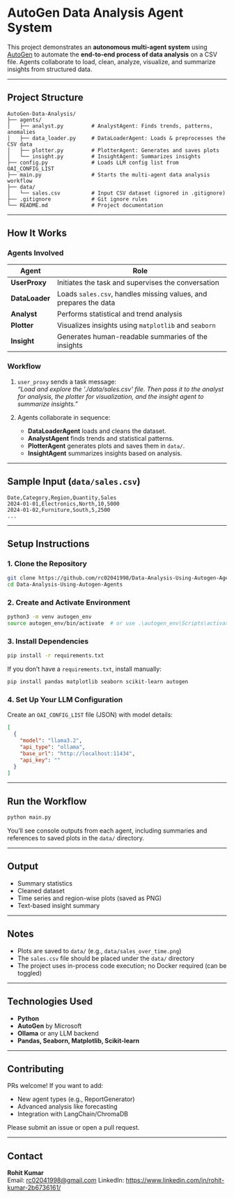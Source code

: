 
# AutoGen Data Analysis Agent System

This project demonstrates an **autonomous multi-agent system** using [AutoGen](https://github.com/microsoft/autogen) to automate the **end-to-end process of data analysis** on a CSV file. Agents collaborate to load, clean, analyze, visualize, and summarize insights from structured data.

---

## Project Structure

```
AutoGen-Data-Analysis/
├── agents/
│   ├── analyst.py         # AnalystAgent: Finds trends, patterns, anomalies
│   ├── data_loader.py     # DataLoaderAgent: Loads & preprocesses the CSV data
│   ├── plotter.py         # PlotterAgent: Generates and saves plots
│   └── insight.py         # InsightAgent: Summarizes insights
├── config.py              # Loads LLM config list from OAI_CONFIG_LIST
├── main.py                # Starts the multi-agent data analysis workflow
├── data/
│   └── sales.csv          # Input CSV dataset (ignored in .gitignore)
├── .gitignore             # Git ignore rules
└── README.md              # Project documentation
```

---

##  How It Works

###  Agents Involved

| Agent         | Role                                                                 |
|---------------|----------------------------------------------------------------------|
| **UserProxy** | Initiates the task and supervises the conversation                  |
| **DataLoader**| Loads `sales.csv`, handles missing values, and prepares the data     |
| **Analyst**   | Performs statistical and trend analysis                              |
| **Plotter**   | Visualizes insights using `matplotlib` and `seaborn`                |
| **Insight**   | Generates human-readable summaries of the insights                   |

###  Workflow

1. `user_proxy` sends a task message:  
   _“Load and explore the './data/sales.csv' file. Then pass it to the analyst for analysis, the plotter for visualization, and the insight agent to summarize insights.”_

2. Agents collaborate in sequence:
   - **DataLoaderAgent** loads and cleans the dataset.
   - **AnalystAgent** finds trends and statistical patterns.
   - **PlotterAgent** generates plots and saves them in `data/`.
   - **InsightAgent** summarizes insights based on analysis.

---

##  Sample Input (`data/sales.csv`)

```csv
Date,Category,Region,Quantity,Sales
2024-01-01,Electronics,North,10,5000
2024-01-02,Furniture,South,5,2500
...
```

---

##  Setup Instructions

### 1. Clone the Repository

```bash
git clone https://github.com/rc02041998/Data-Analysis-Using-Autogen-Agents.git
cd Data-Analysis-Using-Autogen-Agents
```

### 2. Create and Activate Environment

```bash
python3 -m venv autogen_env
source autogen_env/bin/activate  # or use .\autogen_env\Scripts\activate on Windows
```

### 3. Install Dependencies

```bash
pip install -r requirements.txt
```

If you don’t have a `requirements.txt`, install manually:

```bash
pip install pandas matplotlib seaborn scikit-learn autogen
```

### 4. Set Up Your LLM Configuration

Create an `OAI_CONFIG_LIST` file (JSON) with model details:

```json
[
  {
    "model": "llama3.2",
    "api_type": "ollama",
    "base_url": "http://localhost:11434",
    "api_key": ""
  }
]
```

---

##  Run the Workflow

```bash
python main.py
```

You’ll see console outputs from each agent, including summaries and references to saved plots in the `data/` directory.

---

##  Output

- Summary statistics
- Cleaned dataset
- Time series and region-wise plots (saved as PNG)
- Text-based insight summary

---

##  Notes

- Plots are saved to `data/` (e.g., `data/sales_over_time.png`)
- The `sales.csv` file should be placed under the `data/` directory
- The project uses in-process code execution; no Docker required (can be toggled)

---

## Technologies Used

- **Python** 
- **AutoGen** by Microsoft
- **Ollama** or any LLM backend
- **Pandas, Seaborn, Matplotlib, Scikit-learn**

---


##  Contributing

PRs welcome! If you want to add:
- New agent types (e.g., ReportGenerator)
- Advanced analysis like forecasting
- Integration with LangChain/ChromaDB

Please submit an issue or open a pull request.

---

##  Contact

**Rohit Kumar**  
Email: rc02041998@gmail.com 
LinkedIn: https://www.linkedin.com/in/rohit-kumar-2b6736161/
